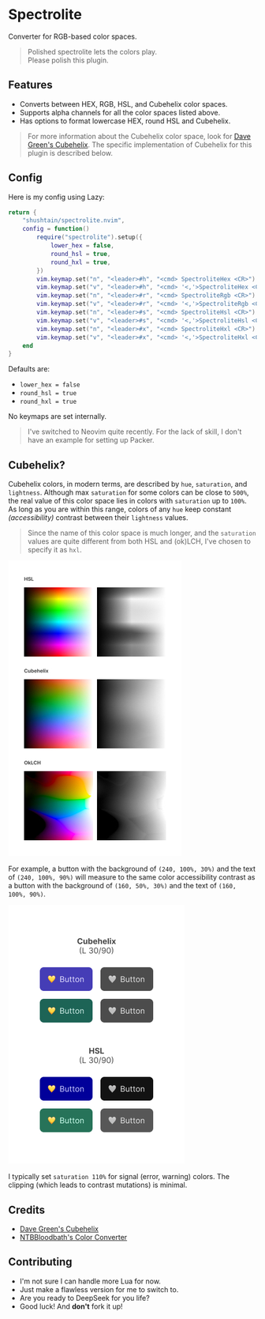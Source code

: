 # Spectrolite

Converter for RGB-based color spaces.

> Polished spectrolite lets the colors play.  
> Please polish this plugin.

## Features

- Converts between HEX, RGB, HSL, and Cubehelix color spaces.
- Supports alpha channels for all the color spaces listed above.
- Has options to format lowercase HEX, round HSL and Cubehelix.

> For more information about the Cubehelix color space, look for [Dave Green's Cubehelix](https://people.phy.cam.ac.uk/dag9/CUBEHELIX/#Paper). The specific implementation of Cubehelix for this plugin is described below.

## Config

Here is my config using Lazy:

```lua
return {
	"shushtain/spectrolite.nvim",
	config = function()
		require("spectrolite").setup({
			lower_hex = false,
			round_hsl = true,
			round_hxl = true,
		})
		vim.keymap.set("n", "<leader>#h", "<cmd> SpectroliteHex <CR>")
		vim.keymap.set("v", "<leader>#h", "<cmd> '<,'>SpectroliteHex <CR>")
		vim.keymap.set("n", "<leader>#r", "<cmd> SpectroliteRgb <CR>")
		vim.keymap.set("v", "<leader>#r", "<cmd> '<,'>SpectroliteRgb <CR>")
		vim.keymap.set("n", "<leader>#s", "<cmd> SpectroliteHsl <CR>")
		vim.keymap.set("v", "<leader>#s", "<cmd> '<,'>SpectroliteHsl <CR>")
		vim.keymap.set("n", "<leader>#x", "<cmd> SpectroliteHxl <CR>")
		vim.keymap.set("v", "<leader>#x", "<cmd> '<,'>SpectroliteHxl <CR>")
	end
}
```

Defaults are:

- `lower_hex = false`
- `round_hsl = true`
- `round_hxl = true`

No keymaps are set internally.

> I've switched to Neovim quite recently. For the lack of skill, I don't have an example for setting up Packer.

## Cubehelix?

Cubehelix colors, in modern terms, are described by `hue`, `saturation`, and `lightness`. Although max `saturation` for some colors can be close to `500%`, the real value of this color space lies in colors with `saturation` up to `100%`. As long as you are within this range, colors of any `hue` keep constant _(accessibility)_ contrast between their `lightness` values.

> Since the name of this color space is much longer, and the `saturation` values are quite different from both HSL and (ok)LCH, I've chosen to specify it as `hxl`.

![Color spaces](https://raw.githubusercontent.com/shushtain/spectrolite.nvim/refs/heads/main/example1.jpg)

For example, a button with the background of `(240, 100%, 30%)` and the text of `(240, 100%, 90%)` will measure to the same color accessibility contrast as a button with the background of `(160, 50%, 30%)` and the text of `(160, 100%, 90%)`.

![Example](https://raw.githubusercontent.com/shushtain/spectrolite.nvim/refs/heads/main/example2.jpg)

I typically set `saturation 110%` for signal (error, warning) colors. The clipping (which leads to contrast mutations) is minimal.

## Credits

- [Dave Green's Cubehelix](https://people.phy.cam.ac.uk/dag9/CUBEHELIX/#Paper)
- [NTBBloodbath's Color Converter](https://github.com/NTBBloodbath/color-converter.nvim)

## Contributing

- I'm not sure I can handle more Lua for now.
- Just make a flawless version for me to switch to.
- Are you ready to DeepSeek for you life?
- Good luck! And **don't** fork it up!
